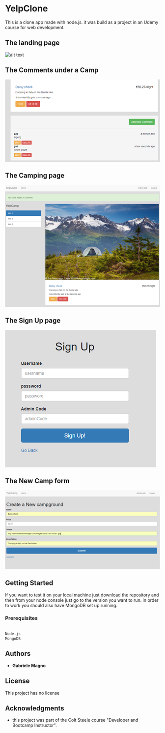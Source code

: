 # YelpClone

This is a clone app made with node.js. it was build as a project in an Udemy course for web development.

## The landing page
![alt text](https://github.com/nkwib/YelpCamp/blob/master/V11/landingPage.PNG)
## The Comments under a Camp
![alt text](https://github.com/nkwib/YelpCamp/blob/master/V11/comments.PNG)
## The Camping page
![alt text](https://github.com/nkwib/YelpCamp/blob/master/V11/ShowCamp.PNG)
## The Sign Up page
![alt text](https://github.com/nkwib/YelpCamp/blob/master/V11/SignUP.PNG)
## The New Camp form
![alt text](https://github.com/nkwib/YelpCamp/blob/master/V11/NewCamp.PNG)

## Getting Started

If you want to test it on your local machine just download the repository and then from your node console just go to the version you want to run. in order to work you should also have MongoDB set up running.

### Prerequisites

```

Node.js
MongoDB

```

## Authors

* **Gabriele Magno**

## License

This project has no license

## Acknowledgments

*  this project was part of the Colt Steele course "Developer and Bootcamp Instructor".
